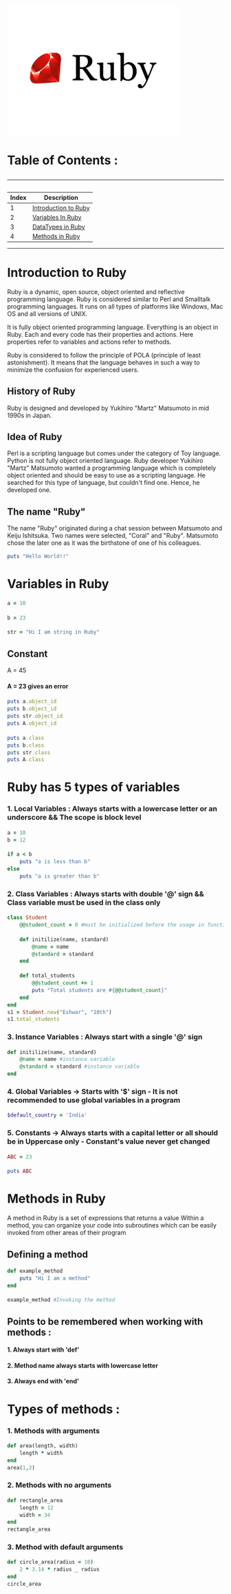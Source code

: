 <img src="/images/Ruby.png" alt="Logo" width='400'/>

# Table of Contents :<hr>

| Index | Description |
--- | ---
| 1 | [Introduction to Ruby](#Introduction-to-Ruby) |
| 2 | [Variables In Ruby](#Variables-in-Ruby) |
| 3 | [DataTypes in Ruby](#DataTypes-in-Ruby) |
| 4 | [Methods in Ruby](#Methods-in-Ruby) |
<hr>

# Introduction to Ruby
Ruby is a dynamic, open source, object oriented and reflective programming language. Ruby is considered similar to Perl and Smalltalk programming languages. It runs on all types of platforms like Windows, Mac OS and all versions of UNIX.

It is fully object oriented programming language. Everything is an object in Ruby. Each and every code has their properties and actions. Here properties refer to variables and actions refer to methods.

Ruby is considered to follow the principle of POLA (principle of least astonishment). It means that the language behaves in such a way to minimize the confusion for experienced users.

## History of Ruby
Ruby is designed and developed by Yukihiro "Martz" Matsumoto in mid 1990s in Japan.

## Idea of Ruby
Perl is a scripting language but comes under the category of Toy language. Python is not fully object oriented language. Ruby developer Yukihiro "Martz" Matsumoto wanted a programming language which is completely object oriented and should be easy to use as a scripting language. He searched for this type of language, but couldn't find one. Hence, he developed one.

## The name "Ruby"
The name "Ruby" originated during a chat session between Matsumoto and Keiju Ishitsuka. Two names were selected, "Coral" and "Ruby". Matsumoto chose the later one as it was the birthstone of one of his colleagues.

```ruby
puts "Hello World!!"
```
# Variables in Ruby
```ruby
a = 10

b = 23

str = "Hi I am string in Ruby"
```
## Constant
A = 45
#### A = 23 gives an error

```ruby
puts a.object_id
puts b.object_id
puts str.object_id
puts A.object_id

puts a.class
puts b.class
puts str.class
puts A.class
```

# Ruby has 5 types of variables

### 1. Local Variables : Always starts with a lowercase letter or an underscore && The scope is block level
```ruby
a = 10
b = 12

if a < b
    puts "a is less than b"
else
    puts "a is greater than b"
```

### 2. Class Variables : Always starts with double '@' sign && Class variable must be used in the class only
```ruby
class Student
    @@student_count = 0 #must be initialized before the usage in functions

    def initilize(name, standard)
        @name = name
        @standard = standard
    end

    def total_students
        @@student_count += 1
        puts "Total students are #{@@student_count}"
    end
end
s1 = Student.new("Eshwar", "10th")
s1.total_students
```

### 3. Instance Variables : Always start with a single '@' sign
```ruby
def initilize(name, standard)
    @name = name #instance variable
    @standard = standard #instance variable
end
```

### 4. Global Variables -> Starts with '$' sign - It is not recommended to use global variables in a program

```ruby
$default_country = 'India'
```

### 5. Constants -> Always starts with a capital letter or all should be in Uppercase only - Constant's value never get changed
```ruby
ABC = 23

puts ABC
```

# Methods in Ruby
A method in Ruby is a set of expressions that returns a value
Within a method, you can organize your code into subroutines which can be easily
invoked from other areas of their program

## Defining a method
```ruby
def example_method
    puts "Hi I am a method"
end

example_method #Invoking the method
```

## Points to be remembered when working with methods :
#### 1. Always start with 'def'
#### 2. Method name always starts with lowercase letter
#### 3. Always end with 'end'


# Types of methods :
### 1. Methods with arguments
```ruby
def area(length, width)
    length * width
end
area(1,2)
```

### 2. Methods with no arguments
```ruby
def rectangle_area
    length = 12
    width = 34
end
rectangle_area
```

### 3. Method with default arguments
```ruby
def circle_area(radius = 10)
    2 * 3.14 * radius _ radius
end
circle_area
```
